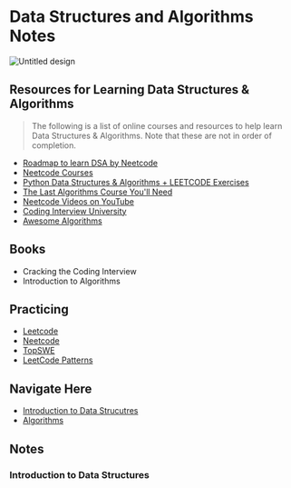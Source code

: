 # Data Structures and Algorithms Notes

![Untitled design](https://github.com/izzatkarimov/DSA-Notes/assets/108251704/44dda9d8-a66b-45c8-a602-6487ff6fa762)

## Resources for Learning Data Structures & Algorithms
> The following is a list of online courses and resources to help learn Data Structures & Algorithms. Note that these are not in order of completion.

- [Roadmap to learn DSA by Neetcode](https://neetcode.io/roadmap)
- [Neetcode Courses](https://neetcode.io/courses)
- [Python Data Structures & Algorithms + LEETCODE Exercises](https://www.udemy.com/course/data-structures-algorithms-python/?couponCode=ACCAGE0923)
- [The Last Algorithms Course You'll Need](https://frontendmasters.com/courses/algorithms/)
- [Neetcode Videos on YouTube](https://www.youtube.com/@NeetCode)
- [Coding Interview University](https://github.com/jwasham/coding-interview-university)
- [Awesome Algorithms](https://github.com/tayllan/awesome-algorithms)

## Books
- Cracking the Coding Interview
- Introduction to Algorithms

## Practicing
- [Leetcode](https://leetcode.com/)
- [Neetcode](https://neetcode.io/practice)
- [TopSWE](https://topswe.com/)
- [LeetCode Patterns](https://seanprashad.com/leetcode-patterns/)

## Navigate Here
- [Introduction to Data Strucutres](#introduction-to-data-structures)
- [Algorithms](#algorithms)


## Notes

### Introduction to Data Structures
